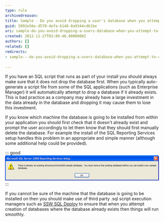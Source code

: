 ```yaml
---
type: rule
archivedreason: 
title: Sample - Do you avoid dropping a user's database when you attempt to create a database?
guid: 5092e56e-d570-4efa-b148-8a9344cd61be
uri: sample-do-you-avoid-dropping-a-users-database-when-you-attempt-to-create-a-database
created: 2012-11-27T03:09:46.0000000Z
authors: []
related: []
redirects:
- sample---do-you-avoid-dropping-a-users-database-when-you-attempt-to-create-a-database

---
```


If you have an SQL script that runs as part of your install you should always make sure that it does not drop the database first. When you typically auto-generate a script file from some of the SQL applications (such as Enterprise Manager) it will automatically attempt to drop a database if it already exists. This is bad practice as a company may already have a large investment in the data already in the database and dropping it may cause them to lose this investment.

<!--endintro-->

If you know which machine the database is going to be installed from within your application you should first check that it doesn't already exist and prompt the user accordingly to let them know that they should first manually delete the database. For example the install of the SQL Reporting Services setup handles this problem in an appropriate and simple manner (although some additional help could be provided).


::: good  
![Good example – an application should never automatically delete a database, not even a sample database](../../assets/InterfacesDBAlreadyExists.gif)  
:::

If you cannot be sure of the machine that the database is going to be installed on then you should make use of third party .sql script execution managers such as [SSW SQL Deploy](http://www.ssw.com.au/ssw/SQLDeploy) to ensure that when you attempt creation of databases where the database already exists then things will run smoothly.
